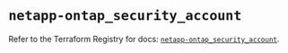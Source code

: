 # `netapp-ontap_security_account`

Refer to the Terraform Registry for docs: [`netapp-ontap_security_account`](https://registry.terraform.io/providers/netapp/netapp-ontap/2.3.0/docs/resources/security_account).
